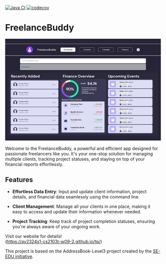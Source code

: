 [![Java CI](https://github.com/AY2324S1-CS2103T-W09-2/tp/actions/workflows/gradle.yml/badge.svg)](https://github.com/AY2324S1-CS2103T-W09-2/tp/actions/workflows/gradle.yml)
[![codecov](https://codecov.io/gh/AY2324S1-CS2103T-W09-2/tp/graph/badge.svg?token=SR4362H8Y3)](https://codecov.io/gh/AY2324S1-CS2103T-W09-2/tp)

# FreelanceBuddy


![Ui.png](docs%2Fimages%2FUi.png)


Welcome to the FreelanceBuddy, a powerful 
and efficient app designed for 
passionate freelancers like you. It's
your one-stop solution for managing multiple clients,
tracking project statuses, and staying on top of your 
financial reports effortlessly.

## Features

- **Effortless Data Entry**: Input and update client 
information, project details, and financial data 
seamlessly using the command line.

- **Client Management**: Manage all your clients in 
one place, making it easy to access and update their 
information whenever needed.

- **Project Tracking**: Keep track of project completion 
statuses, ensuring you're always aware of your ongoing work.

Visit our website for details! </br>
(https://ay2324s1-cs2103t-w09-2.github.io/tp/)

This project is based on the AddressBook-Level3 project 
created by the [SE-EDU initiative](https://se-education.org).

